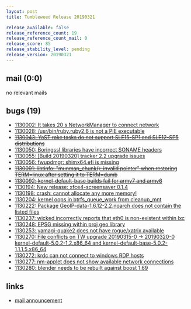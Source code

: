 ```yaml
---
layout: post
title: Tumbleweed Release 20190321

release_available: false
release_reference_count: 19
release_reference_count_mail: 0
release_score: 85
release_stability_level: pending
release_version: 20190321
---
```


## mail (0:0)

no relevant mails

## bugs (19)

<!--more-->

- [1130002: It takes 20 s NetworkManager to connect network](https://bugzilla.opensuse.org/show_bug.cgi?id=1130002)
- [1130028: /usr/bin/ruby.ruby2.6 is not a PIE executable](https://bugzilla.opensuse.org/show_bug.cgi?id=1130028)
- ~~[1130043: YaST rake tasks do not support SLE15-SP1 and SLE12-SP5 distributions](https://bugzilla.opensuse.org/show_bug.cgi?id=1130043)~~
- [1130050: Boringssl libraries have incorrect SONAME headers](https://bugzilla.opensuse.org/show_bug.cgi?id=1130050)
- [1130055: \[Build 20190320\] tracker 2.2 upgrade issues](https://bugzilla.opensuse.org/show_bug.cgi?id=1130055)
- [1130056: fwupdmgr: shimx64.efi is missing](https://bugzilla.opensuse.org/show_bug.cgi?id=1130056)
- ~~[1130091: libtinfo: "munmap_chunk(): invalid pointer" when restoring TERM=linux after setting it to TERM=dumb](https://bugzilla.opensuse.org/show_bug.cgi?id=1130091)~~
- ~~[1130092: kernel-default-base builds fail for armv7 and armv6](https://bugzilla.opensuse.org/show_bug.cgi?id=1130092)~~
- [1130194: New release: xfce4-screensaver 0.1.4](https://bugzilla.opensuse.org/show_bug.cgi?id=1130194)
- [1130198: crash: cannot allocate any more memory!](https://bugzilla.opensuse.org/show_bug.cgi?id=1130198)
- [1130204: kernel oops in btrfs_queue_work from cleanup_mnt](https://bugzilla.opensuse.org/show_bug.cgi?id=1130204)
- [1130222: Package GeoIP-data-1.6.12-2.2.noarch does not contain the listed files](https://bugzilla.opensuse.org/show_bug.cgi?id=1130222)
- [1130237: wicked incorrectly reports that eth0 is non-existent within lxc](https://bugzilla.opensuse.org/show_bug.cgi?id=1130237)
- [1130248: EPSG missing within proj geo library](https://bugzilla.opensuse.org/show_bug.cgi?id=1130248)
- [1130253: yamagi-quake2 does not have rogue/xatrix available](https://bugzilla.opensuse.org/show_bug.cgi?id=1130253)
- [1130270: File conflicts on TW upgrade 20190315-0 -> 20190320-0 kernel-default-5.0.2-1.2.x86_64 and kernel-default-base-5.0.2-1.1.1.5.x86_64](https://bugzilla.opensuse.org/show_bug.cgi?id=1130270)
- [1130272: krdc can not connect to windows RDP hosts](https://bugzilla.opensuse.org/show_bug.cgi?id=1130272)
- [1130277: nm-applet does not show available network connections](https://bugzilla.opensuse.org/show_bug.cgi?id=1130277)
- [1130280: blender needs to be rebuilt against boost 1.69](https://bugzilla.opensuse.org/show_bug.cgi?id=1130280)



## links

- [mail announcement](https://lists.opensuse.org/opensuse-factory/2019-03/msg00331.html)
